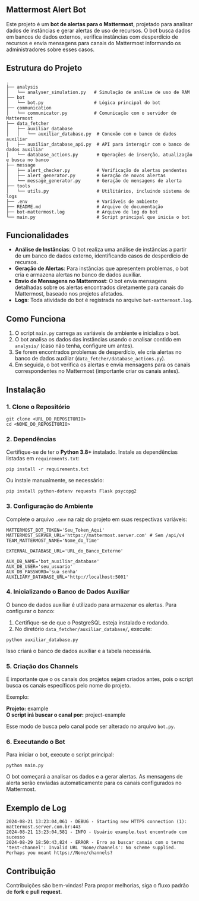 ## Mattermost Alert Bot

Este projeto é um **bot de alertas para o Mattermost**, projetado para analisar dados de instâncias e gerar alertas de uso de recursos. O bot busca dados em bancos de dados externos, verifica instâncias com desperdício de recursos e envia mensagens para canais do Mattermost informando os administradores sobre esses casos.

## Estrutura do Projeto

```plaintext
.
├── analysis
│   └── analyser_simulation.py   # Simulação de análise de uso de RAM
├── bot
│   └── bot.py                   # Lógica principal do bot
├── communication
│   └── communicator.py          # Comunicação com o servidor do Mattermost
├── data_fetcher
│   ├── auxiliar_database
│   │   └── auxiliar_database.py  # Conexão com o banco de dados auxiliar
│   ├── auxiliar_database_api.py  # API para interagir com o banco de dados auxiliar
│   └── database_actions.py       # Operações de inserção, atualização e busca no banco
├── message
│   ├── alert_checker.py          # Verificação de alertas pendentes
│   ├── alert_generator.py        # Geração de novos alertas
│   └── message_generator.py      # Geração de mensagens de alerta
├── tools
│   └── utils.py                  # Utilitários, incluindo sistema de logs
├── .env                          # Variáveis de ambiente
├── README.md                     # Arquivo de documentação
├── bot-mattermost.log            # Arquivo de log do bot
└── main.py                       # Script principal que inicia o bot
```

## Funcionalidades

*   **Análise de Instâncias**: O bot realiza uma análise de instâncias a partir de um banco de dados externo, identificando casos de desperdício de recursos.
*   **Geração de Alertas**: Para instâncias que apresentem problemas, o bot cria e armazena alertas no banco de dados auxiliar.
*   **Envio de Mensagens no Mattermost**: O bot envia mensagens detalhadas sobre os alertas encontrados diretamente para canais do Mattermost, baseado nos projetos afetados.
*   **Logs**: Toda atividade do bot é registrada no arquivo `bot-mattermost.log`.

## Como Funciona

1.  O script `main.py` carrega as variáveis de ambiente e inicializa o bot.
2.  O bot analisa os dados das instâncias usando o analisar contido em `analysis/` (caso não tenha, configure um antes).
3.  Se forem encontrados problemas de desperdício, ele cria alertas no banco de dados auxiliar (`data_fetcher/database_actions.py`).
4.  Em seguida, o bot verifica os alertas e envia mensagens para os canais correspondentes no Mattermost (importante criar os canais antes).

## Instalação

### 1\. Clone o Repositório

```plaintext
git clone <URL_DO_REPOSITORIO>
cd <NOME_DO_REPOSITORIO>
```

### 2\. Dependências

Certifique-se de ter o **Python 3.8+** instalado. Instale as dependências listadas em `requirements.txt`:

```plaintext
pip install -r requirements.txt
```

Ou instale manualmente, se necessário:

```plaintext
pip install python-dotenv requests Flask psycopg2
```

### 3\. Configuração do Ambiente

Complete o arquivo `.env` na raiz do projeto em suas respectivas variáveis:

```plaintext
MATTERMOST_BOT_TOKEN='Seu_Token_Aqui'
MATTERMOST_SERVER_URL='https://mattermost.server.com' # Sem /api/v4
TEAM_MATTERMOST_NAME='Nome_do_Time'

EXTERNAL_DATABASE_URL='URL_do_Banco_Externo'

AUX_DB_NAME='bot_auxiliar_database'
AUX_DB_USER='seu_usuario'
AUX_DB_PASSWORD='sua_senha'
AUXILIARY_DATABASE_URL='http://localhost:5001'
```

### 4\. Inicializando o Banco de Dados Auxiliar

O banco de dados auxiliar é utilizado para armazenar os alertas. Para configurar o banco:

1.  Certifique-se de que o PostgreSQL esteja instalado e rodando.
2.  No diretório `data_fetcher/auxiliar_database/`, execute:

```plaintext
python auxiliar_database.py
```

Isso criará o banco de dados auxiliar e a tabela necessária.

### 5\. Criação dos Channels

É importante que o os canais dos projetos sejam criados antes, pois o script busca os canais específicos pelo nome do projeto.  
  
Exemplo:   
  
**Projeto:** example  
**O script irá buscar o canal por:** project-example

Esse modo de busca pelo canal pode ser alterado no arquivo `bot.py`.

### 6\. Executando o Bot

Para iniciar o bot, execute o script principal:

```plaintext
python main.py
```

O bot começará a analisar os dados e a gerar alertas. As mensagens de alerta serão enviadas automaticamente para os canais configurados no Mattermost.

## Exemplo de Log

```plaintext
2024-08-21 13:23:04,061 - DEBUG - Starting new HTTPS connection (1): mattermost.server.com.br:443
2024-08-21 13:23:04,581 - INFO - Usuário example.test encontrado com sucesso
2024-08-29 18:50:43,824 - ERROR - Erro ao buscar canais com o termo 'test-channel': Invalid URL 'None/channels': No scheme supplied. Perhaps you meant https://None/channels?
```

## Contribuição

Contribuições são bem-vindas! Para propor melhorias, siga o fluxo padrão de **fork** e **pull request**.
